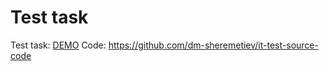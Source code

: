 # Test task

Test task: [DEMO](https://dm-sheremetiev.github.io/it-test/)
Code: https://github.com/dm-sheremetiev/it-test-source-code
